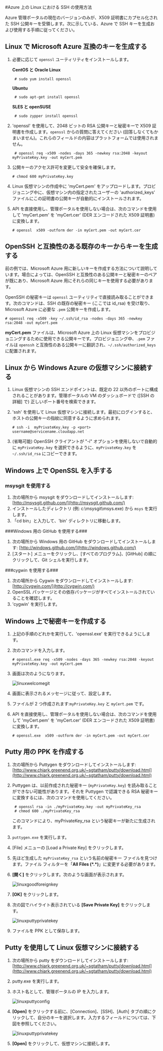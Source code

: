 ﻿<properties urlDisplayName="Use SSH" pageTitle="SSH を使用した Azure の Linux 仮想マシンへの接続" metaKeywords="Azure SSH keys Linux, Linux vm SSH" description="Azure 上の Linux 仮想マシンで SSH キーを生成して使用する方法について説明します。" metaCanonical="" services="virtual-machines" documentationCenter="" title="How to Use SSH with Linux on Azure" authors="szarkos" solutions="" manager="timlt" editor="" />

<tags ms.service="virtual-machines" ms.workload="infrastructure-services" ms.tgt_pltfrm="vm-linux" ms.devlang="na" ms.topic="article" ms.date="10/15/2014" ms.author="szarkos" />

#Azure 上の Linux における SSH の使用方法

Azure 管理ポータルの現在のバージョンのみが、X509 証明書にカプセル化された SSH 公開キーを受領します。次に示している、Azure で SSH キーを生成および使用する手順に従ってください。

## Linux で Microsoft Azure 互換のキーを生成する ##

1. 必要に応じて `openssl` ユーティリティをインストールします。

	**CentOS と Oracle Linux**

		# sudo yum install openssl

	**Ubuntu**

		# sudo apt-get install openssl

	**SLES と openSUSE**

		# sudo zypper install openssl


2. 'openssl' を使用して、2048 ビットの RSA 公開キーと秘密キーで X509 証明書を作成します。`openssl` からの質問に答えてください (回答しなくてもかまいません)。これらのフィールドの内容はプラットフォームでは使用されません。

		# openssl req -x509 -nodes -days 365 -newkey rsa:2048 -keyout myPrivateKey.key -out myCert.pem

3.	公開キーのアクセス許可を変更して安全を確保します。

		# chmod 600 myPrivateKey.key

4.	Linux 仮想マシンの作成中に 'myCert.pem' をアップロードします。プロビジョニング中に、仮想マシン内の指定されたユーザーの 'authorized_keys' ファイルにこの証明書の公開キーが自動的にインストールされます。

5.	API を直接使用し、管理ポータルを使用しない場合は、次のコマンドを使用して 'myCert.pem' を 'myCert.cer' (DER エンコードされた X509 証明書) に変換します。

		# openssl  x509 -outform der -in myCert.pem -out myCert.cer


## OpenSSH と互換性のある既存のキーからキーを生成する
前の例では、Microsoft Azure 用に新しいキーを作成する方法について説明しています。場合によっては、OpenSSH と互換性のある公開キーと秘密キーのペアが既にあり、Microsoft Azure 用にそれらの同じキーを使用する必要があります。

OpenSSH の秘密キーは `openssl` ユーティリティで直接読み取ることができます。次のコマンドは、SSH の既存の秘密キー (ここでは id_rsa) を受け取り、Microsoft Azure に必要な `.pem` 公開キーを作成します。

	# openssl req -x509 -key ~/.ssh/id_rsa -nodes -days 365 -newkey rsa:2048 -out myCert.pem

**myCert.pem** ファイルは、Microsoft Azure 上の Linux 仮想マシンをプロビジョニングするために使用できる公開キーです。プロビジョニング中、`.pem` ファイルは `openssh` と互換性のある公開キーに翻訳され、`~/.ssh/authorized_keys` に配置されます。


## Linux から Windows Azure の仮想マシンに接続する

1. Linux 仮想マシンの SSH エンドポイントは、既定の 22 以外のポートに構成されることがあります。管理ポータルの VM のダッシュボードで ([SSH の詳細] で) 正しいポート番号を検索できます。

2.	'ssh' を使用して Linux 仮想マシンに接続します。最初にログインすると、ホストの公開キーの指紋に同意するように求められます。

		# ssh -i  myPrivateKey.key -p <port> username@servicename.cloudapp.net

3.	(省略可能) OpenSSH クライアントが "-i" オプションを使用しないで自動的に `myPrivateKey.key` を選択できるように、`myPrivateKey.key` を `~/.ssh/id_rsa` にコピーできます。

## Windows 上で OpenSSL を入手する ##
### msysgit を使用する ###

1.	次の場所から msysgit をダウンロードしてインストールします: [http://msysgit.github.com/](http://msysgit.github.com/)
2.	インストールしたディレクトリ (例: c:\msysgit\msys.exe) から `msys` を実行します。
3.	「cd bin」と入力して、'bin' ディレクトリに移動します。

###Windows 用の GitHub を使用する###

1.	次の場所から Windows 用の GitHub をダウンロードしてインストールします: [http://windows.github.com/](http://windows.github.com/)
2.	[スタート] メニューをクリックし、[すべてのプログラム]、[GitHub] の順にクリックして、Git シェルを実行します。

###cygwin を使用する###

1.	次の場所から Cygwin をダウンロードしてインストールします: [http://cygwin.com/](http://cygwin.com/)
2.	OpenSSL パッケージとその依存パッケージがすべてインストールされていることを確認します。
3.	'cygwin' を実行します。

## Windows 上で秘密キーを作成する ##

1.	上記の手順のどれかを実行して、'openssl.exe' を実行できるようにします。
2.	次のコマンドを入力します。

		# openssl.exe req -x509 -nodes -days 365 -newkey rsa:2048 -keyout myPrivateKey.key -out myCert.pem

3.	画面は次のようになります。

	![linuxwelcomegit](./media/virtual-machines-linux-use-ssh-key/linuxwelcomegit.png)

4.	画面に表示されるメッセージに従って、設定します。
5.	ファイルが 2 つ作成されます:`myPrivateKey.key` と `myCert.pem` です。
6.	API を直接使用し、管理ポータルを使用しない場合は、次のコマンドを使用して 'myCert.pem' を 'myCert.cer' (DER エンコードされた X509 証明書) に変換します。

		# openssl.exe  x509 -outform der -in myCert.pem -out myCert.cer

## Putty 用の PPK を作成する ##

1. 次の場所から Puttygen をダウンロードしてインストールします: [http://www.chiark.greenend.org.uk/~sgtatham/putty/download.html](http://www.chiark.greenend.org.uk/~sgtatham/putty/download.html)

2. Puttygen は、以前作成された秘密キー (`myPrivateKey.key`) を読み取ることができない可能性があります。それを Puttygen で認識できる RSA 秘密キーに変換するには、次のコマンドを使用してください。

		# openssl rsa -in ./myPrivateKey.key -out myPrivateKey_rsa
		# chmod 600 ./myPrivateKey_rsa

	このコマンドにより、myPrivateKey_rsa という秘密キーが新たに生成されます。

3. `puttygen.exe` を実行します。

4. [File] メニューの  [Load a Private Key] をクリックします。

5. 先ほど生成した `myPrivateKey_rsa` という名前の秘密キー ファイルを見つけます。ファイル フィルターを「**All Files (\*.\*)**」に変更する必要があります。

6. **[開く]** をクリックします。次のような画面が表示されます。

	![linuxgoodforeignkey](./media/virtual-machines-linux-use-ssh-key/linuxgoodforeignkey.png)

7. **[OK]** をクリックします。

8. 次の図でハイライト表示されている **[Save Private Key]** をクリックします。

	![linuxputtyprivatekey](./media/virtual-machines-linux-use-ssh-key/linuxputtygenprivatekey.png)

9. ファイルを PPK として保存します。


## Putty を使用して Linux 仮想マシンに接続する ##

1.	次の場所から putty をダウンロードしてインストールします: [http://www.chiark.greenend.org.uk/~sgtatham/putty/download.html](http://www.chiark.greenend.org.uk/~sgtatham/putty/download.html)
2.	putty.exe を実行します。
3.	ホスト名として、管理ポータルの IP を入力します。

	![linuxputtyconfig](./media/virtual-machines-linux-use-ssh-key/linuxputtyconfig.png)

4.	**[Open]** をクリックする前に、[Connection]、[SSH]、[Auth] タブの順にクリックして、自分のキーを選択します。入力するフィールドについては、下図を参照してください。

	![linuxputtyprivatekey](./media/virtual-machines-linux-use-ssh-key/linuxputtyprivatekey.png)

5.	**[Open]** をクリックして、仮想マシンに接続します。

<!--HONumber=35.1-->
